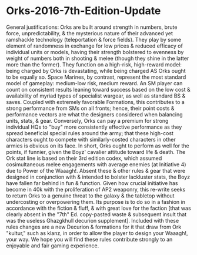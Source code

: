 # Orks-2016-7th-Edition-Update
General justifications: Orks are built around strength in numbers, brute force, unpredictability, & the mysterious nature of their advanced yet ramshackle technology (teleportation & force fields). They play by some element of randomness in exchange for low prices & reduced efficacy of individual units or models, having their strength bolstered to evenness by weight of numbers both in shooting & melee (though they shine in the latter more than the former). They function on a high-risk, high-reward model: being charged by Orks is devastating, while being charged AS Orks ought to be equally so. Space Marines, by contrast, represent the most standard model of gameplay: medium-low risk, medium reward. An SM player can count on consistent results leaning toward success based on the low cost & availability of myriad types of specialist wargear, as well as standard BS & saves. Coupled with extremely favorable Formations, this contributes to a strong performance from SMs on all fronts; hence, their point costs & performance vectors are what the designers considered when balancing units, stats, & gear. Conversely, Orks can pay a premium for strong individual HQs to "buy" more consistently effective performance as they spread beneficial special rules around the army; that these high-cost characters ought to compete with similarly-costed characters in other armies is obvious on its face. In short, Orks ought to perform as well for the points, if funnier, given the Boyz' cavalier attitude toward life & death. The Ork stat line is based on their 3rd edition codex, which assumed cosimultaneous melee engagements with average enemies (at Initiative 4) due to Power of the Waaagh!. Absent these & other rules & gear that were designed in conjunction with & intended to bolster lackluster stats, the Boyz have fallen far behind in fun & function. Given how crucial initiative has become in 40k with the proliferation of AP2 weaponry, this re-write seeks to return Orks to a genuine threat to the galaxy & the tabletop without undercosting or overpowering them. Its purpose is to do so in a fashion in accordance with the fiction & fluff, & with great love for the faction [that was clearly absent in the "7th" Ed. copy-pasted waste & subsequent insult that was the useless Ghazgkhull decurion supplement]. Included with these rules changes are a new Decurion & formations for it that draw from Ork "kultur," such as klanz, in order to allow the player to design your Waaagh!, your way. We hope you will find these rules contribute strongly to an enjoyable and fair gaming experience.
